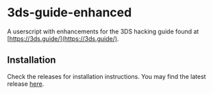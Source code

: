 # 3ds-guide-enhanced
A userscript with enhancements for the 3DS hacking guide found at [https://3ds.guide/](https://3ds.guide/).

## Installation
Check the releases for installation instructions. You may find the latest release [here](github.com/IvanFon/3ds-guide-enhanced/releases/latest).
